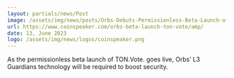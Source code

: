 ```yaml
---
layout: partials/news/Post
image: /assets/img/news/posts/Orbs-Debuts-Permissionless-Beta-Launch-of-DAO-Solution-TON-Vote.jpg
url: https://www.coinspeaker.com/orbs-beta-launch-ton-vote/amp/
date: 13, June 2023
logo: /assets/img/news/logos/coinspeaker.png
---
```


As the permissionless beta launch of TON.Vote. goes live, Orbs’ L3 Guardians technology will be required to boost security. 
